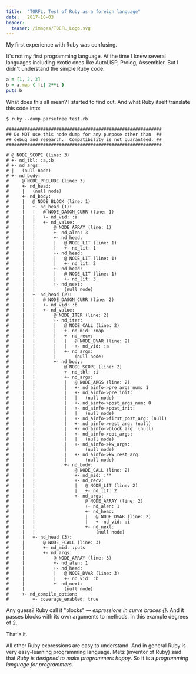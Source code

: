 ```yaml
---
title:  "TORFL. Test of Ruby as a foreign language"
date:   2017-10-03
header:
  teaser: /images/TOEFL_Logo.svg
---
```


My first experience with Ruby was confusing.

It's not my first programming language.
At the time I knew several languages including exotic ones like AutoLISP, Prolog, Assembler.
But I didn't understand the simple Ruby code.

```ruby
a = [1, 2, 3]
b = a.map { |i| 2**i }
puts b
```

What does this all mean? I started to find out. And what Ruby itself translate this code into:

```
$ ruby --dump parsetree test.rb 

###########################################################
## Do NOT use this node dump for any purpose other than  ##
## debug and research.  Compatibility is not guaranteed. ##
###########################################################

# @ NODE_SCOPE (line: 3)
# +- nd_tbl: :a,:b
# +- nd_args:
# |   (null node)
# +- nd_body:
#     @ NODE_PRELUDE (line: 3)
#     +- nd_head:
#     |   (null node)
#     +- nd_body:
#     |   @ NODE_BLOCK (line: 1)
#     |   +- nd_head (1):
#     |   |   @ NODE_DASGN_CURR (line: 1)
#     |   |   +- nd_vid: :a
#     |   |   +- nd_value:
#     |   |       @ NODE_ARRAY (line: 1)
#     |   |       +- nd_alen: 3
#     |   |       +- nd_head:
#     |   |       |   @ NODE_LIT (line: 1)
#     |   |       |   +- nd_lit: 1
#     |   |       +- nd_head:
#     |   |       |   @ NODE_LIT (line: 1)
#     |   |       |   +- nd_lit: 2
#     |   |       +- nd_head:
#     |   |       |   @ NODE_LIT (line: 1)
#     |   |       |   +- nd_lit: 3
#     |   |       +- nd_next:
#     |   |           (null node)
#     |   +- nd_head (2):
#     |   |   @ NODE_DASGN_CURR (line: 2)
#     |   |   +- nd_vid: :b
#     |   |   +- nd_value:
#     |   |       @ NODE_ITER (line: 2)
#     |   |       +- nd_iter:
#     |   |       |   @ NODE_CALL (line: 2)
#     |   |       |   +- nd_mid: :map
#     |   |       |   +- nd_recv:
#     |   |       |   |   @ NODE_DVAR (line: 2)
#     |   |       |   |   +- nd_vid: :a
#     |   |       |   +- nd_args:
#     |   |       |       (null node)
#     |   |       +- nd_body:
#     |   |           @ NODE_SCOPE (line: 2)
#     |   |           +- nd_tbl: :i
#     |   |           +- nd_args:
#     |   |           |   @ NODE_ARGS (line: 2)
#     |   |           |   +- nd_ainfo->pre_args_num: 1
#     |   |           |   +- nd_ainfo->pre_init:
#     |   |           |   |   (null node)
#     |   |           |   +- nd_ainfo->post_args_num: 0
#     |   |           |   +- nd_ainfo->post_init:
#     |   |           |   |   (null node)
#     |   |           |   +- nd_ainfo->first_post_arg: (null)
#     |   |           |   +- nd_ainfo->rest_arg: (null)
#     |   |           |   +- nd_ainfo->block_arg: (null)
#     |   |           |   +- nd_ainfo->opt_args:
#     |   |           |   |   (null node)
#     |   |           |   +- nd_ainfo->kw_args:
#     |   |           |       (null node)
#     |   |           |   +- nd_ainfo->kw_rest_arg:
#     |   |           |       (null node)
#     |   |           +- nd_body:
#     |   |               @ NODE_CALL (line: 2)
#     |   |               +- nd_mid: :**
#     |   |               +- nd_recv:
#     |   |               |   @ NODE_LIT (line: 2)
#     |   |               |   +- nd_lit: 2
#     |   |               +- nd_args:
#     |   |                   @ NODE_ARRAY (line: 2)
#     |   |                   +- nd_alen: 1
#     |   |                   +- nd_head:
#     |   |                   |   @ NODE_DVAR (line: 2)
#     |   |                   |   +- nd_vid: :i
#     |   |                   +- nd_next:
#     |   |                       (null node)
#     |   +- nd_head (3):
#     |       @ NODE_FCALL (line: 3)
#     |       +- nd_mid: :puts
#     |       +- nd_args:
#     |           @ NODE_ARRAY (line: 3)
#     |           +- nd_alen: 1
#     |           +- nd_head:
#     |           |   @ NODE_DVAR (line: 3)
#     |           |   +- nd_vid: :b
#     |           +- nd_next:
#     |               (null node)
#     +- nd_compile_option:
#         +- coverage_enabled: true
```
Any guess? Ruby call it "blocks" — _expressions in curve braces {}_.
And it passes blocks with its own arguments to methods.
In this example degrees of 2.

That's it.

All other Ruby expressions are easy to understand.
And in general Ruby is very easy-learning programming language.
Metz (inventor of Ruby) said that _Ruby is designed to make programmers happy_.
So it is a _programming language for programmers_.
